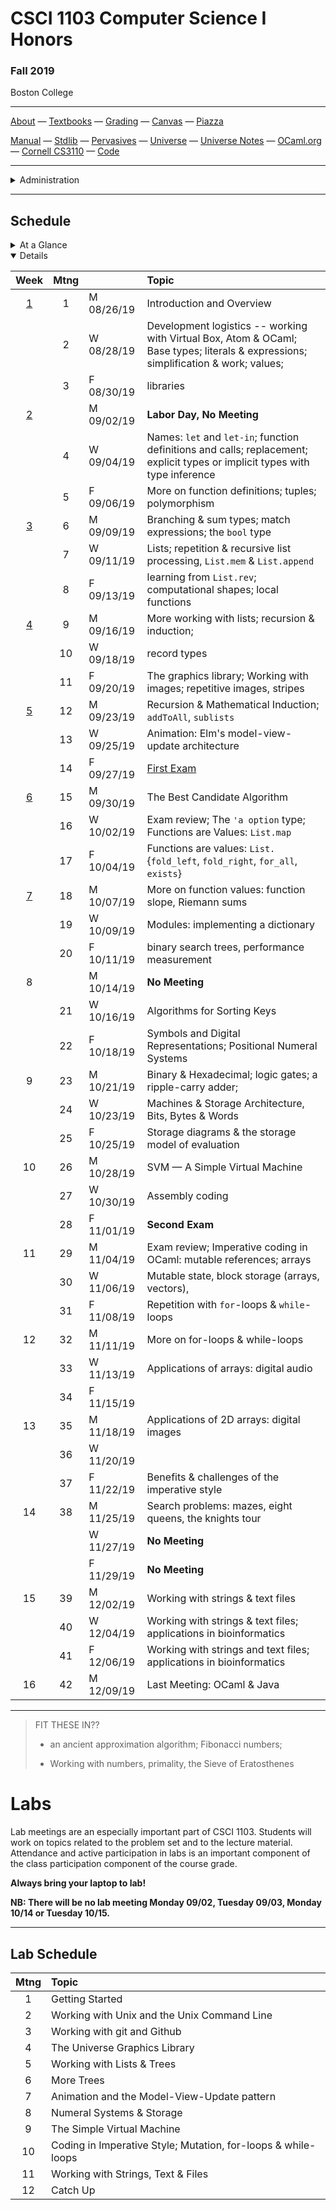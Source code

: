 # CSCI 1103 Computer Science I Honors

### Fall 2019

Boston College

---

[About](resources/about.md) — [Textbooks](resources/textbooks.md) — [Grading](resources/grading.md) — [Canvas](https://bostoncollege.instructure.com/courses/1601979/gradebook) — [Piazza](https://piazza.com/class/jzpxeqmmnxf2mv)

[Manual](http://caml.inria.fr/pub/docs/manual-ocaml/index.html) — [Stdlib](http://caml.inria.fr/pub/docs/manual-ocaml/stdlib.html) — [Pervasives](http://caml.inria.fr/pub/docs/manual-ocaml/libref/Pervasives.html) — [Universe](http://www.is.ocha.ac.jp/~asai/Universe/en/) — [Universe Notes](./resources/universe/README.md) — [OCaml.org](https://ocaml.org/) — [Cornell CS3110](https://www.cs.cornell.edu/courses/cs3110/2019fa/) — [Code](./resources/code.mli)

---

<details>
  <summary>Administration</summary>

**Meets:** 

1. Section 01 meets Mondays, Wednesdays and Fridays at 12PM in Lyons Hall 202;
2. Section 02 meets Mondays, Wednesdays and Fridays at 2PM in Fulton Hall 415.

**Instructor:** [Robert Muller](http://www.cs.bc.edu/~muller/)

**Office:** St. Mary's South 277; Hours Mondays 3PM - 5PM, Tuesdays 10AM - 12PM.

**Teaching Assistants:**

<details open> <summary>Jacob Bennett, Head Teaching Assistant</summary>

+ **Section 01**: Higgins 280 Monday 4PM.
+ **Office Hours** Tuesdays 3PM -- 4:30PM, Thursdays **10:30AM -- 11:45AM, Fulton Hall 160.

</details>

<details open> <summary>Gavin Bloom</summary>

+ **Section 04**: Higgins 280, Tuesday 6PM.
+ **Office Hours** Thursdays 9:30AM -- 11:30AM, Fridays 9:30AM -- 10:30AM, Fulton Hall 160.

</details>

<details open><summary>Darius Russell Kish</summary>

+ **Section 03**: Higgins 275 Tuesday 5PM.
+ **Office Hours** Mondays 5PM -- 10PM **Devlin 009**, Tuesdays 6PM -- 7PM **By Appointment**, Fulton Hall 160.

</details>

<details open><summary>Matthew Spana</summary>

+ **Section 02**: Higgins 280 Monday 5PM.
+ **Office Hours** Fridays 2PM -- 4PM, Sundays 3PM -- 6PM, Fulton Hall 160.

</details>

</details>

---

## Schedule

<details>
  <summary>At a Glance</summary>

  #### Month by Month

1. Learning to code, writing functions;
2. Bits, bytes & machines
3. Applications

#### Week by Week
1. Logisitics; base types and expressions
2. Naming; Writing Functions; Branching 
3. Repetition; Graphics; Lists
4. Repetition
5. Repetition
6. Animation; Model-View-Update
7. Algorithms
8. Digital Representations
9. Machines
10. Storage
11. Coding in Imperative Style
12. Strings, Text & Files
13. Applications
14. Designing & Implementing new Types

</details>

<details open>
  <summary>Details</summary>

| Week | Mtng |     | Topic  |
| :--: | :--: | :-- | :--------------------------------------- |
|  [1](https://github.com/BC-CSCI1103/Week01)  |  1   | M 08/26/19 | Introduction and Overview                |
|      |  2   | W 08/28/19 | Development logistics -- working with Virtual Box, Atom & OCaml; Base types; literals & expressions; simplification & work; values; |
|      |  3   | F 08/30/19 | libraries |
|  [2](https://github.com/BC-CSCI1103/Week02)  |      | M 09/02/19 | **Labor Day, No Meeting** |
|      |  4   | W 09/04/19 | Names: `let` and `let-in`; function definitions and calls; replacement; explicit types or implicit types with type inference |
|      |  5   | F 09/06/19 | More on function definitions; tuples; polymorphism |
| [3](https://github.com/BC-CSCI1103/Week03) |  6   | M 09/09/19 | Branching & sum types; match expressions; the `bool` type |
|      |  7   | W 09/11/19 | Lists; repetition & recursive list processing, `List.mem` & `List.append` |
|      |  8   | F 09/13/19 | learning from `List.rev`; computational shapes; local functions |
| [4](https://github.com/BC-CSCI1103/Week04) |  9   | M 09/16/19 | More working with lists; recursion & induction; |
|      |  10  | W 09/18/19 | record types |
|      |  11  | F 09/20/19 | The graphics library; Working with images; repetitive images, stripes |
| [5](https://github.com/BC-CSCI1103/Week05) |  12  | M 09/23/19 | Recursion & Mathematical Induction; `addToAll`, `sublists` |
|      |  13  | W 09/25/19 | Animation: Elm's model-view-update architecture |
|      |  14  | F 09/27/19 | [First Exam](./resources/exams/firstKeyF19.pdf) |
| [6](https://github.com/BC-CSCI1103/Week06) |  15  | M 09/30/19 | The Best Candidate Algorithm |
|      |  16  | W 10/02/19 | Exam review; The `'a option` type; Functions are Values: `List.map` |
|      |  17  | F 10/04/19 | Functions are values: `List.`{`fold_left`, `fold_right`, `for_all`, `exists`} |
| [7](https://github.com/BC-CSCI1103/Week07) |  18  | M 10/07/19 | More on function values: function slope, Riemann sums |
|      |  19  | W 10/09/19 | Modules: implementing a dictionary |
|      |  20  | F 10/11/19 | binary search trees, performance measurement |
|  8   |      | M 10/14/19 | **No Meeting** |
|      |  21  | W 10/16/19 | Algorithms for Sorting Keys |
|      |  22  | F 10/18/19 | Symbols and Digital Representations; Positional Numeral Systems |
|  9   |  23  | M 10/21/19 | Binary & Hexadecimal; logic gates; a ripple-carry adder; |
|      |  24  | W 10/23/19 | Machines & Storage Architecture, Bits, Bytes & Words |
|      |  25  | F 10/25/19 | Storage diagrams & the storage model of evaluation |
|  10  |  26  | M 10/28/19 | SVM — A Simple Virtual Machine |
|      |  27  | W 10/30/19 | Assembly coding |
|      |  28  | F 11/01/19 | **Second Exam** |
|  11  |  29  | M 11/04/19 | Exam review; Imperative coding in OCaml: mutable references; arrays |
|      |  30  | W 11/06/19 | Mutable state, block storage (arrays, vectors), |
|      |  31  | F 11/08/19 | Repetition with `for`-loops & `while`-loops |
|  12  |  32  | M 11/11/19 | More on for-loops & while-loops |
|      |  33  | W 11/13/19 | Applications of arrays: digital audio |
|      |  34  | F 11/15/19 |  |
|  13  |  35  | M 11/18/19 | Applications of 2D arrays: digital images |
|      |  36  | W 11/20/19 |  |
|      |  37  | F 11/22/19 | Benefits & challenges of the imperative style |
|  14  |  38  | M 11/25/19 | Search problems: mazes, eight queens, the knights tour |
|      |      | W 11/27/19 | **No Meeting** |
|      |      | F 11/29/19 | **No Meeting** |
|  15  |  39  | M 12/02/19 | Working with strings & text files |
|      |  40  | W 12/04/19 | Working with strings & text files; applications in bioinformatics |
|      |  41  | F 12/06/19 | Working with strings and text files; applications in bioinformatics |
|  16  |  42  | M 12/09/19 | Last Meeting: OCaml & Java |

</details>

---

 

> FIT THESE IN??
>
> + an ancient approximation algorithm; Fibonacci numbers;
>
> + Working with numbers, primality, the Sieve of Eratosthenes
>
>   
>

# Labs

Lab meetings are an especially important part of CSCI 1103. Students will work on topics related to the problem set and to the lecture material. Attendance and active participation in labs is an important component of the class participation component of the course grade.

**Always bring your laptop to lab!**

**NB: There will be no lab meeting Monday 09/02, Tuesday 09/03, Monday 10/14 or Tuesday 10/15.**

---

## Lab Schedule

| Mtng | Topic                                                        |
| :--: | :----------------------------------------------------------- |
|  1   | Getting Started                                              |
|  2   | Working with Unix and the Unix Command Line                  |
|  3   | Working with git and Github                                  |
|  4   | The Universe Graphics Library                                |
|  5   | Working with Lists & Trees                                   |
|  6   | More Trees                                                   |
|  7   | Animation and the Model-View-Update pattern                  |
|  8   | Numeral Systems & Storage                                    |
|  9   | The Simple Virtual Machine                                   |
|  10  | Coding in Imperative Style; Mutation, for-loops & while-loops |
|  11  | Working with Strings, Text & Files                           |
|  12  | Catch Up                                                     |



